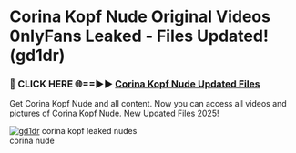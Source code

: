 # Corina Kopf Nude Original Videos 0nlyFans Leaked - Files Updated! (gd1dr)

<h3>🔴 CLICK HERE 🌐==►► <a href="https://tinyurl.com/4mcuefdz" rel="nofollow">Corina Kopf Nude Updated Files</a></h3>

Get Corina Kopf Nude and all content. Now you can access all videos and pictures of Corina Kopf Nude. New Updated Files 2025!

[![gd1dr](https://i.imgur.com/StAQSOY.gif)](https://tinyurl.com/4mcuefdz)
corina kopf leaked nudes<br>
corina nude